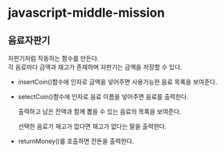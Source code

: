 # javascript-middle-mission
## 음료자판기
자판기처럼 작동하는 함수를 만든다.  
각 음료마다 금액과 재고가 존재하며 자판기는 금액을 저장할 수 있다.

* insertCoin()함수에 인자로 금액을 넣어주면 사용가능한 음료 목록을 보여준다.
* selectCoin()함수에 인자로 음료 이름을 넣어주면 음료를 출력한다.

   출력하고 남은 잔액과 함께 뽑을 수 있는 음료의 목록을 보여준다.
   
   선택한 음료가 재고가 없다면 재고가 없다는 말을 출력한다.

* returnMoney()를 호출하면 잔돈을 출력한다.